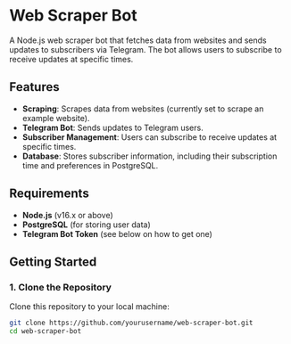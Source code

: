 # Web Scraper Bot

A Node.js web scraper bot that fetches data from websites and sends updates to subscribers via Telegram. The bot allows users to subscribe to receive updates at specific times.

## Features

- **Scraping**: Scrapes data from websites (currently set to scrape an example website).
- **Telegram Bot**: Sends updates to Telegram users.
- **Subscriber Management**: Users can subscribe to receive updates at specific times.
- **Database**: Stores subscriber information, including their subscription time and preferences in PostgreSQL.

## Requirements

- **Node.js** (v16.x or above)
- **PostgreSQL** (for storing user data)
- **Telegram Bot Token** (see below on how to get one)

## Getting Started

### 1. Clone the Repository

Clone this repository to your local machine:

```bash
git clone https://github.com/yourusername/web-scraper-bot.git
cd web-scraper-bot
